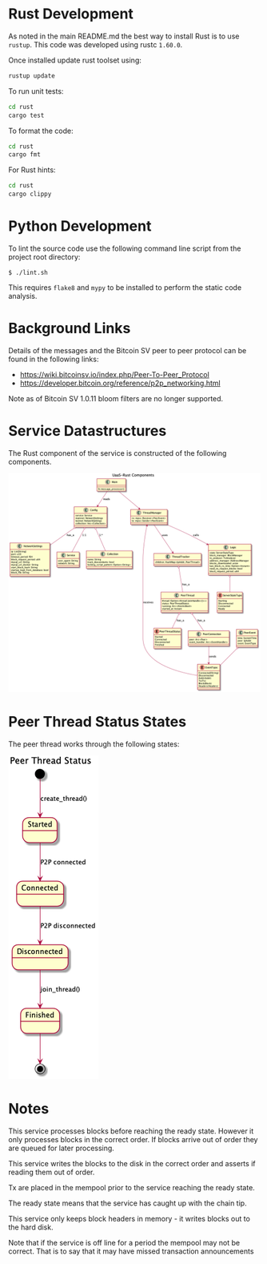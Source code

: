 
# Rust Development
As noted in the main README.md  the best way to install Rust is to use `rustup`.
This code was developed using rustc `1.60.0`.

Once installed update rust toolset using:
```bash
rustup update
```

To run unit tests:
```bash
cd rust
cargo test
```

To format the code:
```bash
cd rust
cargo fmt
```

For Rust hints:
```bash
cd rust
cargo clippy
```

# Python Development
To lint the source code use the following command line script from the project root directory:
```
$ ./lint.sh
```
This requires `flake8` and `mypy` to be installed to perform the static code analysis.

# Background Links
Details of the messages and the Bitcoin SV peer to peer protocol can be found in the following links:

* https://wiki.bitcoinsv.io/index.php/Peer-To-Peer_Protocol
* https://developer.bitcoin.org/reference/p2p_networking.html


Note as of Bitcoin SV 1.0.11 bloom filters are no longer supported.

# Service Datastructures
The Rust component of the service is constructed of the following components.

![Structs](diagrams/service_structure.png)


# Peer Thread Status States
The peer thread works through the following states:

![States](diagrams/threadstates.png)

# Notes
This service processes blocks before reaching the ready state.
However it only processes blocks in the correct order. If blocks arrive out of order they are queued for later processing.



This service writes the blocks to the disk in the correct order and asserts if reading them out of order.

Tx are placed in the mempool prior to the service reaching the ready state.

The ready state means that the service has caught up with the chain tip.

This service only keeps block headers in memory - it writes blocks out to the hard disk.


Note that if the service is off line for a period the mempool may not be correct.
That is to say that it may have missed transaction announcements


